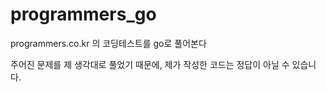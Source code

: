 # programmers_go
  programmers.co.kr 의 코딩테스트를 go로 풀어본다
  
  주어진 문제를 제 생각대로 풀었기 때문에, 제가 작성한 코드는 정답이 아닐 수 있습니다.
  
